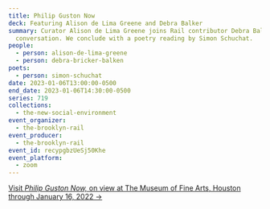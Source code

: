 ```yaml
---
title: Philip Guston Now
deck: Featuring Alison de Lima Greene and Debra Balker
summary: Curator Alison de Lima Greene joins Rail contributor Debra Balker for a
  conversation. We conclude with a poetry reading by Simon Schuchat.
people:
  - person: alison-de-lima-greene
  - person: debra-bricker-balken
poets:
  - person: simon-schuchat
date: 2023-01-06T13:00:00-0500
end_date: 2023-01-06T14:30:00-0500
series: 719
collections:
  - the-new-social-environment
event_organizer:
  - the-brooklyn-rail
event_producer:
  - the-brooklyn-rail
event_id: recypgbzUeSj50Khe
event_platform:
  - zoom
---
```

[V﻿isit *Philip Guston Now,* on view at The Museum of Fine Arts, Houston through January 16, 2022 →](https://www.mfah.org/exhibitions/philip-guston-now)